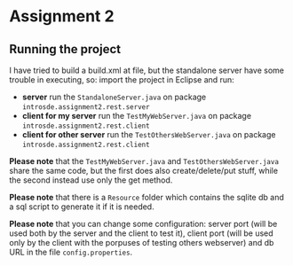 # Assignment 2

## Running the project

I have tried to build a build.xml at file, but the standalone server have some trouble in executing, so:
import the project in Eclipse and run:

- **server** run the `StandaloneServer.java` on package `introsde.assignment2.rest.server`
- **client for my server** run the `TestMyWebServer.java` on package `introsde.assignment2.rest.client`
- **client for other server** run the `TestOthersWebServer.java` on package `introsde.assignment2.rest.client`

__Please note__ that the `TestMyWebServer.java` and `TestOthersWebServer.java` share the same code, but the first does also create/delete/put stuff, while the second instead use only the get method.

__Please note__ that there is a `Resource` folder which contains the sqlite db and a sql script to generate it if it is needed.

__Please note__ that you can change some configuration: server port (will be used both by the server and the client to test it), client port (will be used only by the client with the porpuses of testing others webserver) and db URL in the file `config.properties`.
